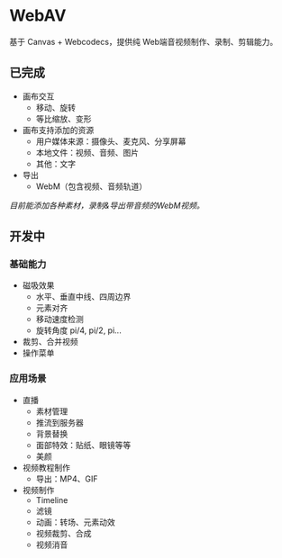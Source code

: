 # WebAV
基于 Canvas + Webcodecs，提供纯 Web端音视频制作、录制、剪辑能力。

## 已完成

- 画布交互
  - 移动、旋转
  - 等比缩放、变形
- 画布支持添加的资源
  - 用户媒体来源：摄像头、麦克风、分享屏幕
  - 本地文件：视频、音频、图片
  - 其他：文字
- 导出
  - WebM（包含视频、音频轨道）

*目前能添加各种素材，录制&导出带音频的WebM视频。*

## 开发中

### 基础能力 
- 磁吸效果  
  - 水平、垂直中线、四周边界
  - 元素对齐
  - 移动速度检测
  - 旋转角度 pi/4, pi/2, pi...
- 裁剪、合并视频
- 操作菜单

### 应用场景
- 直播
  - 素材管理
  - 推流到服务器  
  - 背景替换
  - 面部特效：贴纸、眼镜等等
  - 美颜
- 视频教程制作
  - 导出：MP4、GIF
- 视频制作
  - Timeline
  - 滤镜
  - 动画：转场、元素动效
  - 视频裁剪、合成
  - 视频消音

